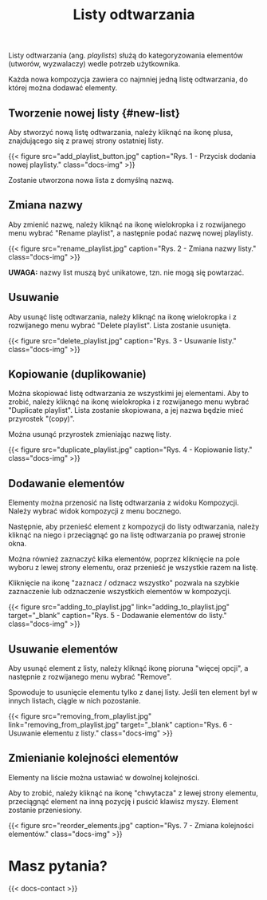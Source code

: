 ﻿---
title: "Listy odtwarzania"
description: "Tworzenie i wypełnianie list odtwarzania."
weight: 70
---
Listy odtwarzania (ang. *playlists*) służą do kategoryzowania elementów (utworów, wyzwalaczy) wedle potrzeb użytkownika. 

Każda nowa kompozycja zawiera co najmniej jedną listę odtwarzania, do której można dodawać elementy.

## Tworzenie nowej listy {#new-list}

Aby stworzyć nową listę odtwarzania, należy kliknąć na ikonę plusa, znajdującego się z prawej strony ostatniej listy.

{{< figure src="add_playlist_button.jpg" caption="Rys. 1 - Przycisk dodania nowej playlisty." class="docs-img" >}}

Zostanie utworzona nowa lista z domyślną nazwą. 

## Zmiana nazwy

Aby zmienić nazwę, należy kliknąć na ikonę wielokropka i z rozwijanego menu wybrać "Rename playlist", a następnie podać nazwę nowej playlisty. 

{{< figure src="rename_playlist.jpg" caption="Rys. 2 - Zmiana nazwy listy." class="docs-img" >}}

**UWAGA:** nazwy list muszą być unikatowe, tzn. nie mogą się powtarzać.

## Usuwanie

Aby usunąć listę odtwarzania, należy kliknąć na ikonę wielokropka i z rozwijanego menu wybrać "Delete playlist". Lista zostanie usunięta.

{{< figure src="delete_playlist.jpg" caption="Rys. 3 - Usuwanie listy." class="docs-img" >}}

## Kopiowanie (duplikowanie)

Można skopiować listę odtwarzania ze wszystkimi jej elementami. Aby to zrobić, należy kliknąć na ikonę wielokropka i z rozwijanego menu wybrać "Duplicate playlist". Lista zostanie skopiowana, a jej nazwa będzie mieć przyrostek "(copy)". 

Można usunąć przyrostek zmieniając nazwę listy.

{{< figure src="duplicate_playlist.jpg" caption="Rys. 4 - Kopiowanie listy." class="docs-img" >}}

## Dodawanie elementów

Elementy można przenosić na listę odtwarzania z widoku Kompozycji. Należy wybrać widok kompozycji z menu bocznego.

Następnie, aby przenieść element z kompozycji do listy odtwarzania, należy kliknąć na niego i przeciągnąć go na listę odtwarzania po prawej stronie okna.

Można również zaznaczyć kilka elementów, poprzez kliknięcie na pole wyboru z lewej strony elementu, oraz przenieść je wszystkie razem na listę. 

Kliknięcie na ikonę "zaznacz / odznacz wszystko" pozwala na szybkie zaznaczenie lub odznaczenie wszystkich elementów w kompozycji.

{{< figure src="adding_to_playlist.jpg" link="adding_to_playlist.jpg" target="_blank" caption="Rys. 5 - Dodawanie elementów do listy." class="docs-img" >}}

## Usuwanie elementów

Aby usunąć element z listy, należy kliknąć ikonę pioruna "więcej opcji", a następnie z rozwijanego menu wybrać "Remove".

Spowoduje to usunięcie elementu tylko z danej listy. Jeśli ten element był w innych listach, ciągle w nich pozostanie. 

{{< figure src="removing_from_playlist.jpg" link="removing_from_playlist.jpg" target="_blank" caption="Rys. 6 - Usuwanie elementu z listy." class="docs-img" >}}

## Zmienianie kolejności elementów

Elementy na liście można ustawiać w dowolnej kolejności.

Aby to zrobić, należy kliknąć na ikonę "chwytacza" z lewej strony elementu, przeciągnąć element na inną pozycję i puścić klawisz myszy. Element zostanie przeniesiony.

{{< figure src="reorder_elements.jpg" caption="Rys. 7 - Zmiana kolejności elementów." class="docs-img" >}}

# Masz pytania?

{{< docs-contact >}}